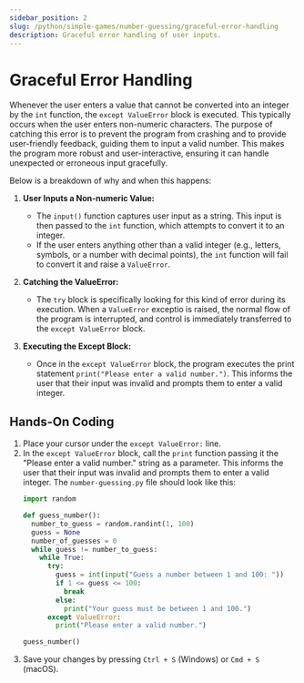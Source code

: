 ```yaml
---
sidebar_position: 2
slug: /python/simple-games/number-guessing/graceful-error-handling
description: Graceful error handling of user inputs.
---
```


# Graceful Error Handling

Whenever the user enters a value that cannot be converted into an integer by the `int` function, the `except ValueError` block is executed. This typically occurs when the user enters non-numeric characters. The purpose of catching this error is to prevent the program from crashing and to provide user-friendly feedback, guiding them to input a valid number. This makes the program more robust and user-interactive, ensuring it can handle unexpected or erroneous input gracefully.

Below is a breakdown of why and when this happens:

1. **User Inputs a Non-numeric Value:**
   - The `input()` function captures user input as a string. This input is then passed to the `int` function, which attempts to convert it to an integer.
   - If the user enters anything other than a valid integer (e.g., letters, symbols, or a number with decimal points), the `int` function will fail to convert it and raise a `ValueError`.

2. **Catching the ValueError:**
   - The `try` block is specifically looking for this kind of error during its execution. When a `ValueError` exceptio  is raised, the normal flow of the program is interrupted, and control is immediately transferred to the `except ValueError` block.

3. **Executing the Except Block:**
   - Once in the `except ValueError` block, the program executes the print statement `print("Please enter a valid number.")`. This informs the user that their input was invalid and prompts them to enter a valid integer.

## Hands-On Coding

1. Place your cursor under the `except ValueError:` line.
2. In the `except ValueError` block, call the `print` function passing it the "Please enter a valid number." string as a parameter. This informs the user that their input was invalid and prompts them to enter a valid integer.
    The `number-guessing.py` file should look like this:
    ```python
    import random

    def guess_number():
      number_to_guess = random.randint(1, 100)
      guess = None
      number_of_guesses = 0
      while guess != number_to_guess:
        while True:
          try:
            guess = int(input("Guess a number between 1 and 100: "))
            if 1 <= guess <= 100:
              break
            else:
              print("Your guess must be between 1 and 100.")
          except ValueError:
            print("Please enter a valid number.")

    guess_number()
    ```
6. Save your changes by pressing `Ctrl + S` (Windows) or `Cmd + S` (macOS).